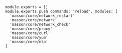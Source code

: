 
    module.exports = []
    module.exports.push commands: 'reload', modules: [
      'masson/core/network_restart'
      'masson/core/network'
      'masson/core/network_check'
      'masson/core/proxy'
      'masson/core/curl'
      'masson/core/yum'
      'masson/core/ntp'
    ]
